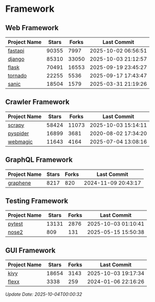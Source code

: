 # Framework

## Web Framework
| Project Name | Stars | Forks | Last Commit |
| ------------ | ----- | ----- | ----------- |
| [fastapi](https://github.com/fastapi/fastapi) | 90355 | 7997 | 2025-10-02 06:56:51 |
| [django](https://github.com/django/django) | 85310 | 33050 | 2025-10-03 21:12:57 |
| [flask](https://github.com/pallets/flask) | 70491 | 16553 | 2025-09-19 23:45:27 |
| [tornado](https://github.com/tornadoweb/tornado) | 22255 | 5536 | 2025-09-17 17:43:47 |
| [sanic](https://github.com/sanic-org/sanic) | 18504 | 1579 | 2025-03-31 21:19:26 |

## Crawler Framework
| Project Name | Stars | Forks | Last Commit |
| ------------ | ----- | ----- | ----------- |
| [scrapy](https://github.com/scrapy/scrapy) | 58424 | 11073 | 2025-10-03 15:14:11 |
| [pyspider](https://github.com/binux/pyspider) | 16899 | 3681 | 2020-08-02 17:34:20 |
| [webmagic](https://github.com/code4craft/webmagic) | 11643 | 4164 | 2025-07-04 13:08:16 |

## GraphQL Framework
| Project Name | Stars | Forks | Last Commit |
| ------------ | ----- | ----- | ----------- |
| [graphene](https://github.com/graphql-python/graphene) | 8217 | 820 | 2024-11-09 20:43:17 |

## Testing Framework
| Project Name | Stars | Forks | Last Commit |
| ------------ | ----- | ----- | ----------- |
| [pytest](https://github.com/pytest-dev/pytest) | 13131 | 2876 | 2025-10-03 01:10:41 |
| [nose2](https://github.com/nose-devs/nose2) | 809 | 131 | 2025-05-15 15:50:38 |

## GUI Framework
| Project Name | Stars | Forks | Last Commit |
| ------------ | ----- | ----- | ----------- |
| [kivy](https://github.com/kivy/kivy) | 18654 | 3143 | 2025-10-03 19:17:34 |
| [flexx](https://github.com/flexxui/flexx) | 3338 | 259 | 2024-01-06 22:16:26 |

*Update Date: 2025-10-04T00:00:32*